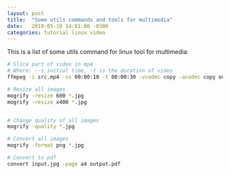 ```yaml
---
layout: post
title:  "Some utils commands and tools for multimedia"
date:   2019-05-10 14:01:00 -0300
categories: tutorial linux video
---
```

This is a list of some utils command for linux tool for multimedia:
```bash
# Slice part of video in mp4
# Where: --s initial time, -t is the duration of video
ffmpeg -i src.mp4 -ss 00:00:10 -t 00:00:30 -vcodec copy -acodec copy out.mp4

# Resize all images
mogrify -resize 600 *.jpg
mogrify -resize x400 *.jpg


# Change quality of all images
mogrify -quality *.jpg

# Convert all images
mogrify -format png *.jpg

# Convert to pdf
convert input.jpg -page a4 output.pdf
```
